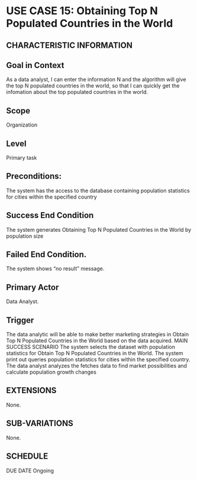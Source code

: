# USE CASE 15: Obtaining Top N Populated Countries in the World
## CHARACTERISTIC INFORMATION
## Goal in Context
As a data analyst, I can enter the information N and the algorithm will give the top N populated countries in the world, so that I can quickly get the infomation about the top populated countries in the world.
## Scope
Organization
## Level
Primary task
## Preconditions:
The system has the access to the database containing population statistics for cities within the specified country
## Success End Condition
The system generates Obtaining Top N Populated Countries in the World by population size
## Failed End Condition.
The system shows “no result” message.
## Primary Actor
Data Analyst.
## Trigger
The data analytic will be able to make better marketing strategies in Obtain Top N Populated Countries in the World based on the data acquired.
MAIN SUCCESS SCENARIO
The system selects the dataset with population statistics for Obtain Top N Populated Countries in the World.
The system print out queries population statistics for cities within the specified country.
The data analyst analyzes the fetches data to find market possibilities and calculate population growth changes
## EXTENSIONS
None.
## SUB-VARIATIONS
None.
## SCHEDULE
DUE DATE
Ongoing
